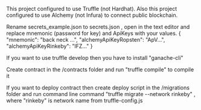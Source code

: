 This project configured to use Truffle (not Hardhat). 
Also this project configured to use Alchemy (not Infura) to connect public blockchain. 


Rename secrets_example.json to secrets.json , open in the text editor and replace mnemonic (password for key) and ApiKeys with your values.
{
  "mnemonic": "back neck ...",
  "alchemyApiKeyRopsten": "ApV...",
  "alchemyApiKeyRinkeby": "lFZ..."
}

If you want to use truffle develop then you have to install "ganache-cli"

Create contract in the /contracts folder and run "truffle compile" to compile it

If you want to deploy contract then create deploy script in the /migrations folder and run command line command "truffle migrate --network rinkeby" , where "rinkeby" is network name from truffle-config.js